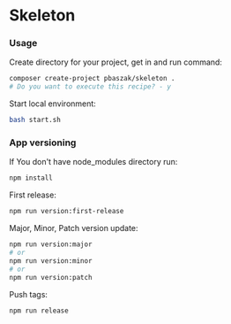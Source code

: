 # Skeleton #

### Usage

Create directory for your project, get in and run command:
```sh
composer create-project pbaszak/skeleton .
# Do you want to execute this recipe? - y
```

Start local environment:
```sh
bash start.sh
```

### App versioning

If You don't have node_modules directory run:
```sh
npm install
```

First release:
```sh
npm run version:first-release
```

Major, Minor, Patch version update:
```sh
npm run version:major
# or
npm run version:minor
# or
npm run version:patch
```

Push tags:
```sh
npm run release
```

